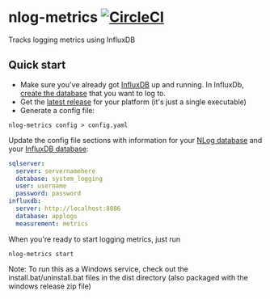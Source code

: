 # nlog-metrics [![CircleCI](https://circleci.com/gh/danesparza/nlog-metrics.svg?style=svg)](https://circleci.com/gh/danesparza/nlog-metrics)
Tracks logging metrics using InfluxDB

## Quick start 

* Make sure you've already got [InfluxDB](https://docs.influxdata.com/influxdb/v1.2/introduction/installation/) up and running.  In InfluxDb, [create the database](https://docs.influxdata.com/influxdb/v1.2/guides/writing_data/#creating-a-database-using-the-http-api) that you want to log to.
* Get the [latest release](https://github.com/danesparza/nlog-metrics/releases/latest) for your platform (it's just a single executable) 
* Generate a config file:
```
nlog-metrics config > config.yaml
```

Update the config file sections with information for your [NLog database](https://github.com/danesparza/NLogReader/tree/master/sql) and your [InfluxDB database](https://github.com/influxdata/influxdb):
``` yaml
sqlserver:
  server: servernamehere
  database: system_logging
  user: username
  password: password
influxdb:
  server: http://localhost:8086
  database: applogs
  measurement: metrics
```

When you're ready to start logging metrics, just run 

```
nlog-metrics start
```

Note: To run this as a Windows service, check out the install.bat/uninstall.bat files in the dist directory (also packaged with the windows release zip file)
